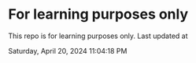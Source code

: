 # For learning purposes only
This repo is for learning purposes only.
Last updated at

Saturday, April 20, 2024 11:04:18 PM

